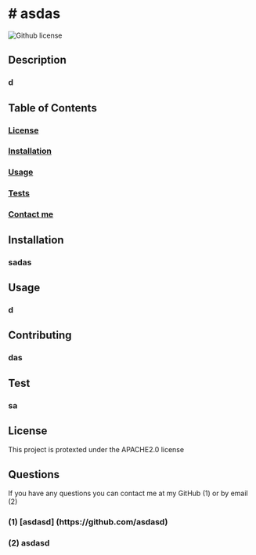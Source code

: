 <h1># asdas</h1>

  
![Github license](https://img.shields.io/badge/License-APACHE2.0-yellow.svg)



<h2>Description</h2>

<h3>d</h3>


<h2>Table of Contents</h2>

<h3> <a href=#license>License</a> </h3>
<h3> <a href=#install>Installation</a> </h3>
<h3> <a href=#usage>Usage</a> </h3>
<h3> <a href=#test>Tests</a> </h3>
<h3> <a href=#question>Contact me</a> </h3>

<h2 id="install">Installation</h2>

<h3>sadas</h3>


<h2 id="usage">Usage</h2>

<h3>d</h3>


<h2>Contributing</h2>

<h3>das</h3>


<h2 id="test">Test</h2>

<h3>sa</h3>

<h2 id="license"><h2>License</h2>

  This project is protexted under the APACHE2.0 license</h2>


<h2 id="question">Questions</h2>

If you have any questions you can contact me at my GitHub (1) or by email (2)

<h3>(1) [asdasd] (https://github.com/asdasd)</h3>

<h3>(2) asdasd</h3>
